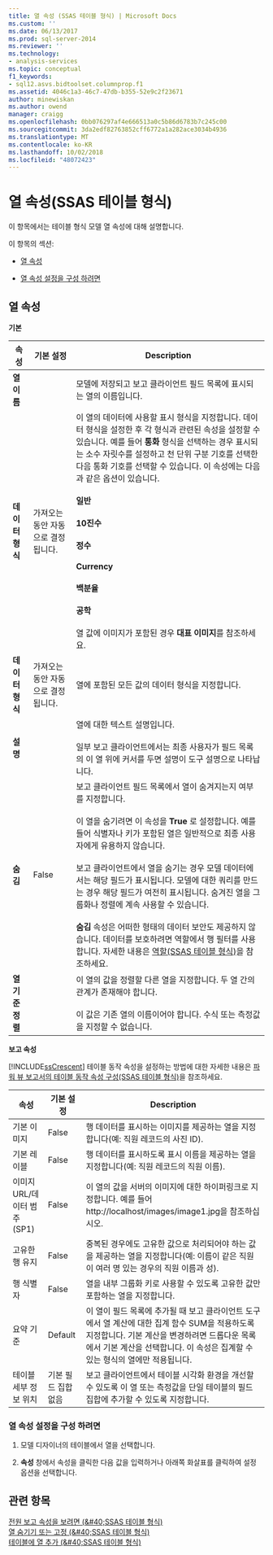 ```yaml
---
title: 열 속성 (SSAS 테이블 형식) | Microsoft Docs
ms.custom: ''
ms.date: 06/13/2017
ms.prod: sql-server-2014
ms.reviewer: ''
ms.technology:
- analysis-services
ms.topic: conceptual
f1_keywords:
- sql12.asvs.bidtoolset.columnprop.f1
ms.assetid: 4046c1a3-46c7-47db-b355-52e9c2f23671
author: minewiskan
ms.author: owend
manager: craigg
ms.openlocfilehash: 0bb076297af4e666513a0c5b86d6783b7c245c00
ms.sourcegitcommit: 3da2edf82763852cff6772a1a282ace3034b4936
ms.translationtype: MT
ms.contentlocale: ko-KR
ms.lasthandoff: 10/02/2018
ms.locfileid: "48072423"
---
```

# <a name="column-properties-ssas-tabular"></a>열 속성(SSAS 테이블 형식)
  이 항목에서는 테이블 형식 모델 열 속성에 대해 설명합니다.  
  
 이 항목의 섹션:  
  
-   [열 속성](#bkmk_properties)  
  
-   [열 속성 설정을 구성 하려면](#bkmk_config_prop)  
  
##  <a name="bkmk_properties"></a> 열 속성  
 **기본**  
  
|속성|기본 설정|Description|  
|--------------|---------------------|-----------------|  
|**열 이름**||모델에 저장되고 보고 클라이언트 필드 목록에 표시되는 열의 이름입니다.|  
|**데이터 형식**|가져오는 동안 자동으로 결정됩니다.|이 열의 데이터에 사용할 표시 형식을 지정합니다. 데이터 형식을 설정한 후 각 형식과 관련된 속성을 설정할 수 있습니다. 예를 들어 **통화** 형식을 선택하는 경우 표시되는 소수 자릿수를 설정하고 천 단위 구분 기호를 선택한 다음 통화 기호를 선택할 수 있습니다. 이 속성에는 다음과 같은 옵션이 있습니다.<br /><br /> **일반**<br /><br /> **10진수**<br /><br /> **정수**<br /><br /> **Currency**<br /><br /> **백분율**<br /><br /> **공학**<br /><br /> 열 값에 이미지가 포함된 경우 **대표 이미지**를 참조하세요.|  
|**데이터 형식**|가져오는 동안 자동으로 결정됩니다.|열에 포함된 모든 값의 데이터 형식을 지정합니다.|  
|**설명**||열에 대한 텍스트 설명입니다.<br /><br /> 일부 보고 클라이언트에서는 최종 사용자가 필드 목록의 이 열 위에 커서를 두면 설명이 도구 설명으로 나타납니다.|  
|**숨김**|False|보고 클라이언트 필드 목록에서 열이 숨겨지는지 여부를 지정합니다.<br /><br /> 이 열을 숨기려면 이 속성을 **True** 로 설정합니다. 예를 들어 식별자나 키가 포함된 열은 일반적으로 최종 사용자에게 유용하지 않습니다.<br /><br /> 보고 클라이언트에서 열을 숨기는 경우 모델 데이터에서는 해당 필드가 표시됩니다. 모델에 대한 쿼리를 만드는 경우 해당 필드가 여전히 표시됩니다. 숨겨진 열을 그룹화나 정렬에 계속 사용할 수 있습니다.<br /><br /> **숨김** 속성은 어떠한 형태의 데이터 보안도 제공하지 않습니다. 데이터를 보호하려면 역할에서 행 필터를 사용합니다. 자세한 내용은 [역할&#40;SSAS 테이블 형식&#41;](roles-ssas-tabular.md)을 참조하세요.|  
|**열 기준 정렬**||이 열의 값을 정렬할 다른 열을 지정합니다. 두 열 간의 관계가 존재해야 합니다.<br /><br /> 이 값은 기존 열의 이름이어야 합니다. 수식 또는 측정값을 지정할 수 없습니다.|  
  
 **보고 속성**  
  
 [!INCLUDE[ssCrescent](../../includes/sscrescent-md.md)] 테이블 동작 속성을 설정하는 방법에 대한 자세한 내용은 [파워 뷰 보고서의 테이블 동작 속성 구성&#40;SSAS 테이블 형식&#41;](power-view-configure-table-behavior-properties-for-reports.md)을 참조하세요.  
  
|속성|기본 설정|Description|  
|--------------|---------------------|-----------------|  
|기본 이미지|False|행 데이터를 표시하는 이미지를 제공하는 열을 지정합니다(예: 직원 레코드의 사진 ID).|  
|기본 레이블|False|행 데이터를 표시하도록 표시 이름을 제공하는 열을 지정합니다(예: 직원 레코드의 직원 이름).|  
|이미지 URL/데이터 범주(SP1)|False|이 열의 값을 서버의 이미지에 대한 하이퍼링크로 지정합니다. 예를 들어 http://localhost/images/image1.jpg을 참조하십시오.|  
|고유한 행 유지|False|중복된 경우에도 고유한 값으로 처리되어야 하는 값을 제공하는 열을 지정합니다(예: 이름이 같은 직원이 여러 명 있는 경우의 직원 이름과 성).|  
|행 식별자|False|열을 내부 그룹화 키로 사용할 수 있도록 고유한 값만 포함하는 열을 지정합니다.|  
|요약 기준|Default|이 열이 필드 목록에 추가될 때 보고 클라이언트 도구에서 열 계산에 대한 집계 함수 SUM을 적용하도록 지정합니다. 기본 계산을 변경하려면 드롭다운 목록에서 기본 계산을 선택합니다. 이 속성은 집계할 수 있는 형식의 열에만 적용됩니다.|  
|테이블 세부 정보 위치|기본 필드 집합 없음|보고 클라이언트에서 테이블 시각화 환경을 개선할 수 있도록 이 열 또는 측정값을 단일 테이블의 필드 집합에 추가할 수 있도록 지정합니다.|  
  
###  <a name="bkmk_config_prop"></a> 열 속성 설정을 구성 하려면  
  
1.  모델 디자이너의 테이블에서 열을 선택합니다.  
  
2.  **속성** 창에서 속성을 클릭한 다음 값을 입력하거나 아래쪽 화살표를 클릭하여 설정 옵션을 선택합니다.  
  
## <a name="see-also"></a>관련 항목  
 [전원 보고 속성을 보려면 &#40;&AMP;#40;SSAS 테이블 형식&#41;](properties-ssas-tabular.md)   
 [열 숨기기 또는 고정 &#40;&AMP;#40;SSAS 테이블 형식&#41;](hide-or-freeze-columns-ssas-tabular.md)   
 [테이블에 열 추가 &#40;&AMP;#40;SSAS 테이블 형식&#41;](add-columns-to-a-table-ssas-tabular.md)  
  
  
